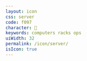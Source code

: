 ```yaml
---
layout: icon
css: server
code: f097
character: 
keywords: computers racks ops
uiWidth: 32
permalink: /icon/server/
isIcon: true
---
```

